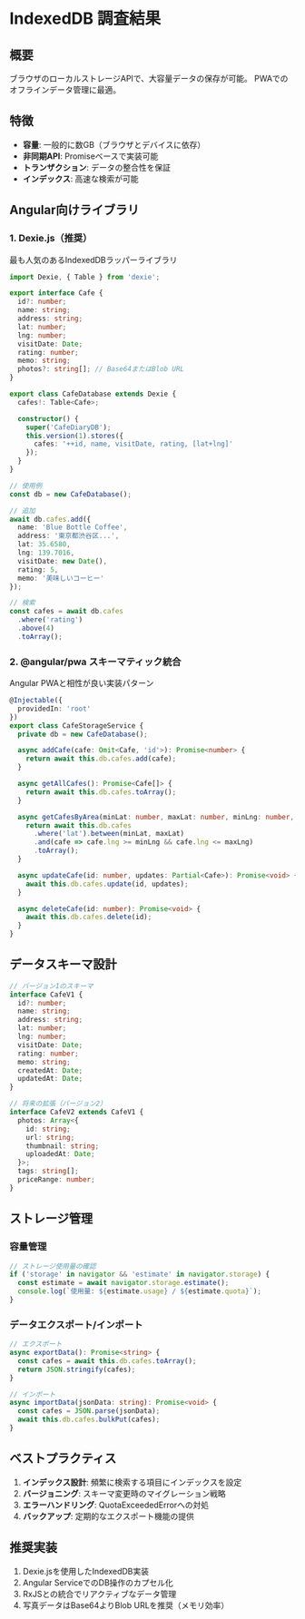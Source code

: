 # IndexedDB 調査結果

## 概要
ブラウザのローカルストレージAPIで、大容量データの保存が可能。
PWAでのオフラインデータ管理に最適。

## 特徴
- **容量**: 一般的に数GB（ブラウザとデバイスに依存）
- **非同期API**: Promiseベースで実装可能
- **トランザクション**: データの整合性を保証
- **インデックス**: 高速な検索が可能

## Angular向けライブラリ

### 1. Dexie.js（推奨）
最も人気のあるIndexedDBラッパーライブラリ

```typescript
import Dexie, { Table } from 'dexie';

export interface Cafe {
  id?: number;
  name: string;
  address: string;
  lat: number;
  lng: number;
  visitDate: Date;
  rating: number;
  memo: string;
  photos?: string[]; // Base64またはBlob URL
}

export class CafeDatabase extends Dexie {
  cafes!: Table<Cafe>;

  constructor() {
    super('CafeDiaryDB');
    this.version(1).stores({
      cafes: '++id, name, visitDate, rating, [lat+lng]'
    });
  }
}

// 使用例
const db = new CafeDatabase();

// 追加
await db.cafes.add({
  name: 'Blue Bottle Coffee',
  address: '東京都渋谷区...',
  lat: 35.6580,
  lng: 139.7016,
  visitDate: new Date(),
  rating: 5,
  memo: '美味しいコーヒー'
});

// 検索
const cafes = await db.cafes
  .where('rating')
  .above(4)
  .toArray();
```

### 2. @angular/pwa スキーマティック統合
Angular PWAと相性が良い実装パターン

```typescript
@Injectable({
  providedIn: 'root'
})
export class CafeStorageService {
  private db = new CafeDatabase();

  async addCafe(cafe: Omit<Cafe, 'id'>): Promise<number> {
    return await this.db.cafes.add(cafe);
  }

  async getAllCafes(): Promise<Cafe[]> {
    return await this.db.cafes.toArray();
  }

  async getCafesByArea(minLat: number, maxLat: number, minLng: number, maxLng: number): Promise<Cafe[]> {
    return await this.db.cafes
      .where('lat').between(minLat, maxLat)
      .and(cafe => cafe.lng >= minLng && cafe.lng <= maxLng)
      .toArray();
  }

  async updateCafe(id: number, updates: Partial<Cafe>): Promise<void> {
    await this.db.cafes.update(id, updates);
  }

  async deleteCafe(id: number): Promise<void> {
    await this.db.cafes.delete(id);
  }
}
```

## データスキーマ設計

```typescript
// バージョン1のスキーマ
interface CafeV1 {
  id?: number;
  name: string;
  address: string;
  lat: number;
  lng: number;
  visitDate: Date;
  rating: number;
  memo: string;
  createdAt: Date;
  updatedAt: Date;
}

// 将来の拡張（バージョン2）
interface CafeV2 extends CafeV1 {
  photos: Array<{
    id: string;
    url: string;
    thumbnail: string;
    uploadedAt: Date;
  }>;
  tags: string[];
  priceRange: number;
}
```

## ストレージ管理

### 容量管理
```typescript
// ストレージ使用量の確認
if ('storage' in navigator && 'estimate' in navigator.storage) {
  const estimate = await navigator.storage.estimate();
  console.log(`使用量: ${estimate.usage} / ${estimate.quota}`);
}
```

### データエクスポート/インポート
```typescript
// エクスポート
async exportData(): Promise<string> {
  const cafes = await this.db.cafes.toArray();
  return JSON.stringify(cafes);
}

// インポート
async importData(jsonData: string): Promise<void> {
  const cafes = JSON.parse(jsonData);
  await this.db.cafes.bulkPut(cafes);
}
```

## ベストプラクティス
1. **インデックス設計**: 頻繁に検索する項目にインデックスを設定
2. **バージョニング**: スキーマ変更時のマイグレーション戦略
3. **エラーハンドリング**: QuotaExceededErrorへの対処
4. **バックアップ**: 定期的なエクスポート機能の提供

## 推奨実装
1. Dexie.jsを使用したIndexedDB実装
2. Angular ServiceでのDB操作のカプセル化
3. RxJSとの統合でリアクティブなデータ管理
4. 写真データはBase64よりBlob URLを推奨（メモリ効率）